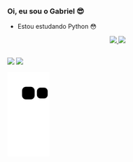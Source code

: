 ### Oi, eu sou o Gabriel 😎
- Estou estudando Python 😳

<div align="center">
  <a href="https://github.com/gabrielSallesSi">
  <img height="180em" src="https://github-readme-stats.vercel.app/api?username=gabrielSallesSi&show_icons=true&theme=dracula&include_all_commits=true&count_private=true"/>
  <img height="180em" src="https://github-readme-stats.vercel.app/api/top-langs/?username=gabrielSallesSi&layout=compact&langs_count=9&theme=dracula"/>
</div>
  
  ##
 
<div> 
  <a href = "gabrielsadasilveira@gmail.com"><img src="https://img.shields.io/badge/-Gmail-%23333?style=for-the-badge&logo=gmail&logoColor=white" target="_blank"></a>
  <a href="https://www.linkedin.com/in/gabriel-sá-da-silveira-1298ab201/" target="_blank"><img src="https://img.shields.io/badge/-LinkedIn-%230077B5?style=for-the-badge&logo=linkedin&logoColor=white" target="_blank"></a> 
 
  ![Snake animation](https://github.com/rafaballerini/rafaballerini/blob/output/github-contribution-grid-snake.svg)
 
</div>
